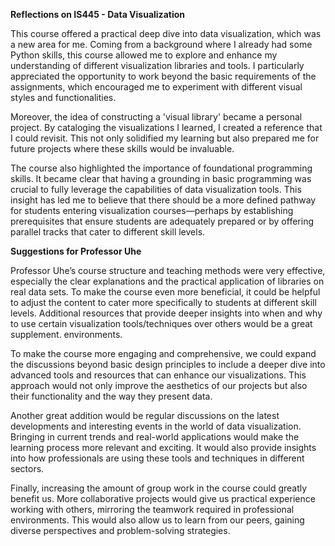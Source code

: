 **Reflections on IS445 - Data Visualization**

This course offered a practical deep dive into data visualization, which was a new area for me. Coming from a background where I already had some Python skills, this course allowed me to explore and enhance my understanding of different visualization libraries and tools. I particularly appreciated the opportunity to work beyond the basic requirements of the assignments, which encouraged me to experiment with different visual styles and functionalities.

Moreover, the idea of constructing a 'visual library' became a personal project. By cataloging the visualizations I learned, I created a reference that I could revisit. This not only solidified my learning but also prepared me for future projects where these skills would be invaluable.

The course also highlighted the importance of foundational programming skills. It became clear that having a grounding in basic programming was crucial to fully leverage the capabilities of data visualization tools. This insight has led me to believe that there should be a more defined pathway for students entering visualization courses—perhaps by establishing prerequisites that ensure students are adequately prepared or by offering parallel tracks that cater to different skill levels.

**Suggestions for Professor Uhe**

Professor Uhe’s course structure and teaching methods were very effective, especially the clear explanations and the practical application of libraries on real data sets. To make the course even more beneficial, it could be helpful to adjust the content to cater more specifically to students at different skill levels. Additional resources that provide deeper insights into when and why to use certain visualization tools/techniques over others would be a great supplement.  environments.

To make the course more engaging and comprehensive, we could expand the discussions beyond basic design principles to include a deeper dive into advanced tools and resources that can enhance our visualizations. This approach would not only improve the aesthetics of our projects but also their functionality and the way they present data.

Another great addition would be regular discussions on the latest developments and interesting events in the world of data visualization. Bringing in current trends and real-world applications would make the learning process more relevant and exciting. It would also provide insights into how professionals are using these tools and techniques in different sectors.

Finally, increasing the amount of group work in the course could greatly benefit us. More collaborative projects would give us practical experience working with others, mirroring the teamwork required in professional environments. This would also allow us to learn from our peers, gaining diverse perspectives and problem-solving strategies.


